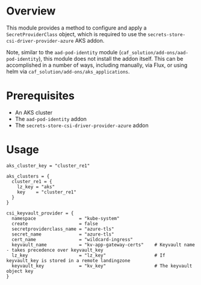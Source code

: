 # Overview

This module provides a method to configure and apply a `SecretProviderClass` object, which is
required to use the `secrets-store-csi-driver-provider-azure` AKS addon.

Note, similar to the `aad-pod-identity` module (`caf_solution/add-ons/aad-pod-identity`), this
module does not install the addon itself. This can be accomplished in a number of ways, including
manually, via Flux, or using helm via `caf_solution/add-ons/aks_applications`.

# Prerequisites

* An AKS cluster
* The `aad-pod-identity` addon
* The `secrets-store-csi-driver-provider-azure` addon

# Usage

```
aks_cluster_key = "cluster_re1"

aks_clusters = {
  cluster_re1 = {
    lz_key = "aks"
    key    = "cluster_re1"
  }
}

csi_keyvault_provider = {
  namespace                = "kube-system"
  create                   = false
  secretproviderclass_name = "azure-tls"
  secret_name              = "azure-tls"
  cert_name                = "wildcard-ingress"
  keyvault_name            = "kv-app-gateway-certs"    # Keyvault name - takes precedence over keyvault_key
  lz_key                   = "lz_key"                  # If keyvault_key is stored in a remote landingzone
  keyvault_key             = "kv_key"                  # The keyvault object key
}
```
